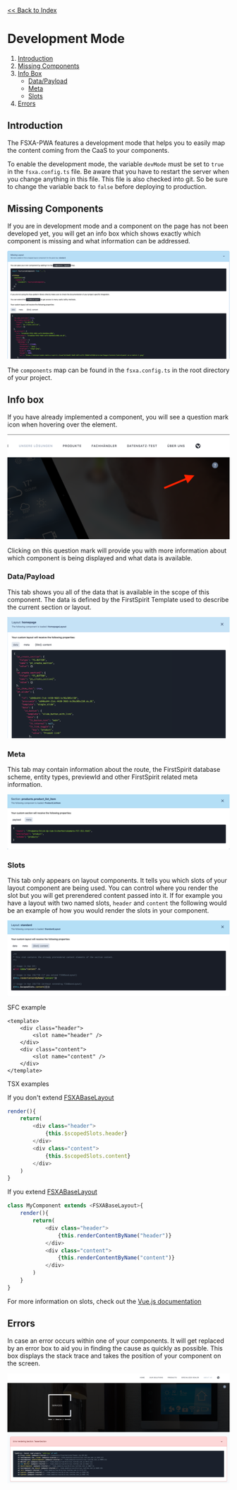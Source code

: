[<< Back to Index](./index.md)

# Development Mode

1. [Introduction](#introduction)
2. [Missing Components](#missing-components)
3. [Info Box](#info-box)
    * [Data/Payload](#data/payload)
    * [Meta](#meta)
    * [Slots](#slots)
4. [Errors](#Errors)

## Introduction

The FSXA-PWA features a development mode that helps you to easily map the content coming from the CaaS to your components.

To enable the development mode, the variable `devMode` must be set to `true` in the `fsxa.config.ts` file. Be aware that you have to restart the server when you change anything in this file. This file is also checked into git. So be sure to change the variable back to `false` before deploying to production.

## Missing Components

If you are in development mode and a component on the page has not been developed yet, you will get an info box which shows exactly which component is missing and what information can be addressed.

![Missing Layout](./imgs/DevMode/MissingLayout.png)

The `components` map can be found in the `fsxa.config.ts` in the root directory of your project.

## Info box

If you have already implemented a component, you will see a question mark icon when hovering over the element.

![QuestionMark](./imgs/DevMode/QuestionMark.png)

Clicking on this question mark will provide you with more information about which component is being displayed and what data is available.

### Data/Payload

This tab shows you all of the data that is available in the scope of this component. The data is defined by the FirstSpirit Template used to describe the current section or layout.

![InfoboxData](./imgs/DevMode/InfoboxData.png)

### Meta

This tab may contain information about the route, the FirstSpirit database scheme, entity types, previewId and other FirstSpirit related meta information.

![InfoboxMeta](./imgs/DevMode/InfoboxMeta.png)

### Slots

This tab only appears on layout components. It tells you which slots of your layout component are being used. You can control where you render the slot but you will get prerendered content passed into it. If for example you have a layout with two named slots, `header` and `content` the following would be an example of how you would render the slots in your component.

![InfoboxSlots](./imgs/DevMode/InfoboxSlots.png)

SFC example

```vue
<template>
    <div class="header">
        <slot name="header" />
    </div>
    <div class="content">
        <slot name="content" />
    </div>
</template>
```

TSX examples

If you don't extend [FSXABaseLayout](components/FSXABaseLayout.md)

```typescript jsx
render(){
    return(
        <div class="header">
            {this.$scopedSlots.header}
        </div>
        <div class="content">
            {this.$scopedSlots.content}
        </div>
    )
}
```

If you extend [FSXABaseLayout](components/FSXABaseLayout.md)

```typescript jsx
class MyComponent extends <FSXABaseLayout>{
    render(){
        return(
            <div class="header">
                {this.renderContentByName("header")}
            </div>
            <div class="content">
                {this.renderContentByName("content")}
            </div>
        )
    }
}
```

For more information on slots, check out the [Vue.js documentation](https://vuejs.org/v2/guide/components-slots.html)

## Errors

In case an error occurs within one of your components. It will get replaced by an error box to aid you in finding the cause as quickly as possible. This box displays the stack trace and takes the position of your component on the screen.

![Error](./imgs/DevMode/Error.png)
